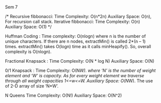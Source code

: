 Sem 7

/*
Recursive fibbonacci:
Time Complexity: O(n*2n)
Auxiliary Space: O(n), For recursion call stack.
Iterative fibbonacci:
Time Complexity: O(n) 
Auxiliary Space: O(1)
*/


Huffman Coding :
Time complexity: O(nlogn) where n is the number of unique characters.
If there are n nodes, extractMin() is called 2*(n – 1) times. extractMin() takes O(logn) time as it calls minHeapify(). So, overall complexity is O(nlogn).



Fractional Knapsack :
Time Complexity: O(N * log N)
Auxiliary Space: O(N)



0/1 Knapsack :
Time Complexity: O(N*W). 
where ‘N’ is the number of weight element and ‘W’ is capacity. As for every weight element we traverse through all weight capacities 1<=w<=W.
Auxiliary Space: O(N*W). 
The use of 2-D array of size ‘N*W’.


N Queens
Time Complexity: O(N!)
Auxiliary Space: O(N^2)
 


